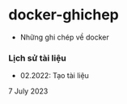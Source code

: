 # docker-ghichep
- Những ghi chép về docker

### Lịch sử tài liệu
- 02.2022: Tạo tài liệu

7 July 2023